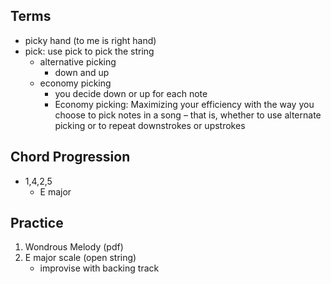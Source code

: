 ##

## Terms
* picky hand (to me is right hand)
* pick: use pick to pick the string
    * alternative picking
        * down and up
    * economy picking
        * you decide down or up for each note
        * Economy picking: Maximizing your efficiency with the way you choose to pick notes in a song – that is, whether to use alternate picking or to repeat downstrokes or upstrokes

## Chord Progression
* 1,4,2,5
    * E major

## Practice
1. Wondrous Melody (pdf)
2. E major scale (open string)
    * improvise with backing track
